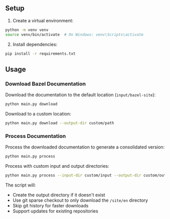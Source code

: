 ## Setup

1. Create a virtual environment:
```bash
python -m venv venv
source venv/bin/activate  # On Windows: venv\Scripts\activate
```

2. Install dependencies:
```bash
pip install -r requirements.txt
```

## Usage

### Download Bazel Documentation

Download the documentation to the default location (`input/bazel-site`):
```bash
python main.py download
```

Download to a custom location:
```bash
python main.py download --output-dir custom/path
```

### Process Documentation

Process the downloaded documentation to generate a consolidated version:
```bash
python main.py process
```

Process with custom input and output directories:
```bash
python main.py process --input-dir custom/input --output-dir custom/output
```

The script will:
- Create the output directory if it doesn't exist
- Use git sparse checkout to only download the `/site/en` directory
- Skip git history for faster downloads
- Support updates for existing repositories

